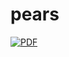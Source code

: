# pears


[![PDF](https://img.shields.io/badge/latex-PDF-blueviolet.svg?style=flat)](https://github.com/katiechambe/pears/paper/pears.pdf)
